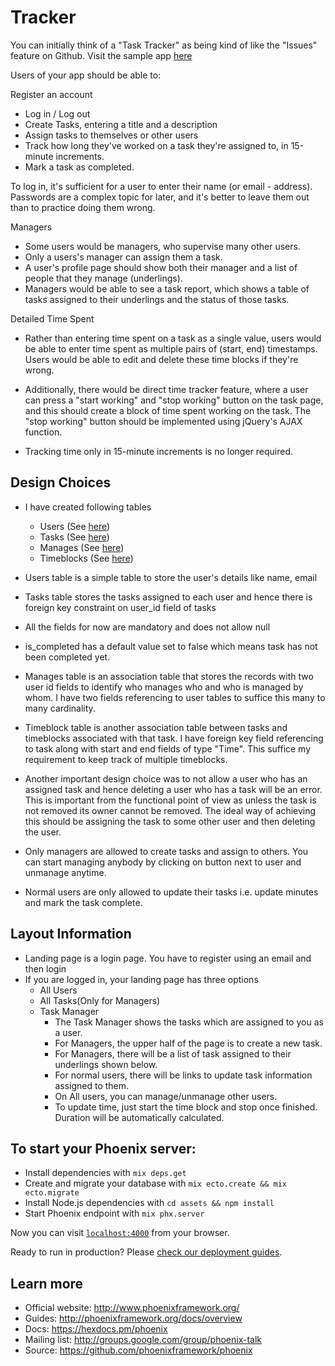 # Tracker
You can initially think of a "Task Tracker" as being kind of like the "Issues" feature on Github. Visit the sample app [here](http://tasks2.purneshdixit.stream)

Users of your app should be able to:

Register an account
- Log in / Log out
- Create Tasks, entering a title and a description
- Assign tasks to themselves or other users
- Track how long they've worked on a task they're assigned to, in 15-minute increments.
- Mark a task as completed.

To log in, it's sufficient for a user to enter their name (or email - address). Passwords are a complex topic for later, and it's better to leave them out than to practice doing them wrong.

Managers
- Some users would be managers, who supervise many other users.
- Only a users's manager can assign them a task.
- A user's profile page should show both their manager and a list of people that they manage (underlings).
- Managers would be able to see a task report, which shows a table of tasks assigned to their underlings and the status of those tasks.

Detailed Time Spent
- Rather than entering time spent on a task as a single value, users would be able to enter time spent as multiple pairs of (start, end) timestamps. Users would be able to edit and delete these time blocks if they're wrong.

- Additionally, there would be direct time tracker feature, where a user can press a "start working" and "stop working" button on the task page, and this should create a block of time spent working on the task. The "stop working" button should be implemented using jQuery's AJAX function.

- Tracking time only in 15-minute increments is no longer required.

## Design Choices
- I have created following tables
  - Users (See [here](priv/repo/migrations/20180219072958_create_users.exs))
  - Tasks (See [here](priv/repo/migrations/20180219075410_create_tasks.exs))
  - Manages (See [here](priv/repo/migrations/20180227073756_create_manages.exs))
  - Timeblocks (See [here](priv/repo/migrations/20180228061747_create_timeblocks.exs))

- Users table is a simple table to store the user's details like name, email

- Tasks table stores the tasks assigned to each user and hence there is foreign key constraint on user_id field of tasks
- All the fields for now are mandatory and does not allow null
- is_completed has a default value set to false which means task has not been completed yet.

- Manages table is an association table that stores the records with two user id fields to identify who manages who and who is managed by whom. I have two fields referencing to user tables to suffice this many to many cardinality.

- Timeblock table is another association table between tasks and timeblocks associated with that task. I have foreign key field referencing to task along with start and end fields of type "Time". This suffice my requirement to keep track of multiple timeblocks.

- Another important design choice was to not allow a user who has an assigned task and hence deleting a user who has a task will be an error. This is important from the functional point of view as unless the task is not removed its owner cannot be removed. The ideal way of achieving this should be assigning the task to some other user and then deleting the user.

- Only managers are allowed to create tasks and assign to others. You can start managing anybody by clicking on button next to user and unmanage anytime.

- Normal users are only allowed to update their tasks i.e. update minutes and mark the task complete.

## Layout Information
- Landing page is a login page. You have to register using an email and then login
- If you are logged in, your landing page has three options
  - All Users
  - All Tasks(Only for Managers)
  - Task Manager
    - The Task Manager shows the tasks which are assigned to you as a user.
    - For Managers, the upper half of the page is to create a new task.
    - For Managers, there will be a list of task assigned to their underlings shown below.
    - For normal users, there will be links to update task information assigned to them.
    - On All users, you can manage/unmanage other users.
    - To update time, just start the time block and stop once finished. Duration will be automatically calculated.

## To start your Phoenix server:

  * Install dependencies with `mix deps.get`
  * Create and migrate your database with `mix ecto.create && mix ecto.migrate`
  * Install Node.js dependencies with `cd assets && npm install`
  * Start Phoenix endpoint with `mix phx.server`

Now you can visit [`localhost:4000`](http://localhost:4000) from your browser.

Ready to run in production? Please [check our deployment guides](http://www.phoenixframework.org/docs/deployment).

## Learn more

  * Official website: http://www.phoenixframework.org/
  * Guides: http://phoenixframework.org/docs/overview
  * Docs: https://hexdocs.pm/phoenix
  * Mailing list: http://groups.google.com/group/phoenix-talk
  * Source: https://github.com/phoenixframework/phoenix

